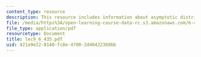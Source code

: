 ```yaml
---
content_type: resource
description: This resource includes information about asymptotic distribution of PEM.
file: /media/https%3A/open-learning-course-data-rc.s3.amazonaws.com/6-435-system-identification-spring-2005/421a9e228140fc8e47002d404223b9bb_lec9_6_435.pdf
file_type: application/pdf
resourcetype: Document
title: lec9_6_435.pdf
uid: 421a9e22-8140-fc8e-4700-2d404223b9bb
---
```

